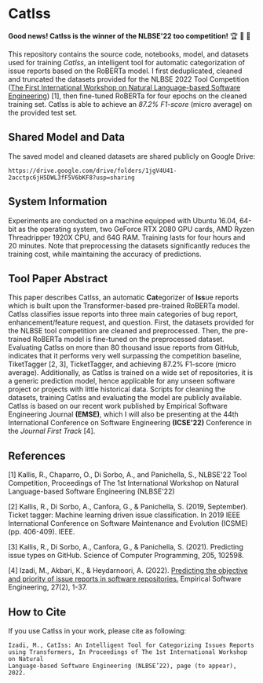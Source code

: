 # CatIss

<strong>Good news! CatIss is the winner of the NLBSE'22 too competition!</strong> &#x1F3C6; &#127881; &#x1F38A;


This repository contains the source code, notebooks, model, and datasets used 
for training <em>CatIss</em>, 
an intelligent tool for automatic categorization of issue reports 
based on the RoBERTa model.
I first deduplicated, cleaned and truncated 
the datasets provided for the NLBSE 2022 Tool Competition
(<a href="https://nlbse2022.github.io/">The First International Workshop 
    on Natural Language-based Software Engineering</a>) [1], 
then fine-tuned RoBERTa for four epochs on the cleaned training set. 
CatIss is able to achieve an <em>87.2% F1-score</em> (micro average) 
on the provided test set.


## Shared Model and Data

The saved model and cleaned datasets are shared publicly on Google Drive:

```
https://drive.google.com/drive/folders/1jgV4U41-2acctpc6jH5DWL3fF5V6bKF8?usp=sharing
```

## System Information

Experiments are conducted on a machine
equipped with Ubuntu 16.04, 64-bit as the operating system,
two GeForce RTX 2080 GPU cards,
AMD Ryzen Threadripper 1920X CPU, and 64G RAM.
Training lasts for four hours and 20 minutes.
Note that preprocessing the datasets 
significantly reduces the training cost, 
while maintaining the accuracy of predictions.


## Tool Paper Abstract

This paper describes CatIss, 
an automatic <b>Cat</b>egorizer of <b>Iss</b>ue reports
which is built upon the Transformer-based pre-trained RoBERTa model. 
CatIss classifies issue reports into three main categories of 
bug report, enhancement/feature request, and question.
First, the datasets provided for the NLBSE tool competition 
are cleaned and preprocessed.
Then, the pre-trained RoBERTa model 
is fine-tuned on the preprocessed dataset.
Evaluating CatIss on more than 
80 thousand issue reports from GitHub,
indicates that it performs very well 
surpassing the competition baseline, TiketTagger [2, 3],
TicketTagger, 
and achieving 87.2% F1-score (micro average).
Additionally, as CatIss is trained on a wide set of repositories,
it is a generic prediction model, 
hence applicable for any unseen software project 
or projects with little historical data.
Scripts for cleaning the datasets, 
training CatIss 
and evaluating the model 
are publicly available.
CatIss is based on our recent work 
published by Empirical Software Engineering Journal <b>(EMSE)</b>, 
which I will also be presenting 
at the 44th International Conference on Software Engineering <b>(ICSE'22)</b> Conference 
in the <i>Journal First Track</i> [4].


## References

[1] Kallis, R., Chaparro, O., Di Sorbo, A., and Panichella, S., 
NLBSE'22 Tool Competition, 
Proceedings of The 1st International Workshop on Natural Language-based Software Engineering (NLBSE'22)

[2] Kallis, R., Di Sorbo, A., Canfora, G., & Panichella, S. (2019, September). 
Ticket tagger: Machine learning driven issue classification. 
In 2019 IEEE International Conference on Software Maintenance and Evolution (ICSME) (pp. 406-409). IEEE.

[3] Kallis, R., Di Sorbo, A., Canfora, G., & Panichella, S. (2021). 
Predicting issue types on GitHub. Science of Computer Programming, 205, 102598.

[4] Izadi, M., Akbari, K., & Heydarnoori, A. (2022). 
<a href = "https://link.springer.com/article/10.1007/s10664-021-10085-3">
    Predicting the objective and priority of issue reports in software repositories.</a> 
Empirical Software Engineering, 27(2), 1-37.


## How to Cite

If you use CatIss in your work, please cite as following:

```
Izadi, M., CatIss: An Intelligent Tool for Categorizing Issues Reports using Transformers, In Proceedings of The 1st International Workshop on Natural
Language-based Software Engineering (NLBSE’22), page (to appear), 2022.
``` 
